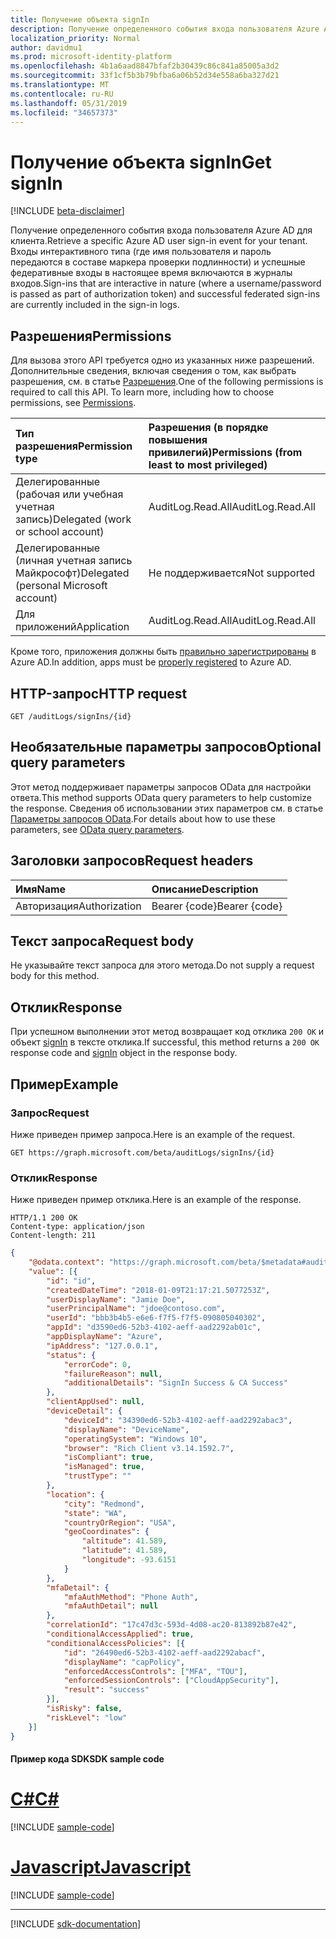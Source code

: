 ```yaml
---
title: Получение объекта signIn
description: Получение определенного события входа пользователя Azure AD для клиента.
localization_priority: Normal
author: davidmu1
ms.prod: microsoft-identity-platform
ms.openlocfilehash: 4b1a6aad8847bfaf2b30439c86c841a85005a3d2
ms.sourcegitcommit: 33f1cf5b3b79bfba6a06b52d34e558a6ba327d21
ms.translationtype: MT
ms.contentlocale: ru-RU
ms.lasthandoff: 05/31/2019
ms.locfileid: "34657373"
---
```

# <a name="get-signin"></a><span data-ttu-id="4e4c8-103">Получение объекта signIn</span><span class="sxs-lookup"><span data-stu-id="4e4c8-103">Get signIn</span></span>

[!INCLUDE [beta-disclaimer](../../includes/beta-disclaimer.md)]

<span data-ttu-id="4e4c8-104">Получение определенного события входа пользователя Azure AD для клиента.</span><span class="sxs-lookup"><span data-stu-id="4e4c8-104">Retrieve a specific Azure AD user sign-in event for your tenant.</span></span> <span data-ttu-id="4e4c8-105">Входы интерактивного типа (где имя пользователя и пароль передаются в составе маркера проверки подлинности) и успешные федеративные входы в настоящее время включаются в журналы входов.</span><span class="sxs-lookup"><span data-stu-id="4e4c8-105">Sign-ins that are interactive in nature (where a username/password is passed as part of authorization token) and successful federated sign-ins are currently included in the sign-in logs.</span></span>


## <a name="permissions"></a><span data-ttu-id="4e4c8-106">Разрешения</span><span class="sxs-lookup"><span data-stu-id="4e4c8-106">Permissions</span></span>

<span data-ttu-id="4e4c8-p102">Для вызова этого API требуется одно из указанных ниже разрешений. Дополнительные сведения, включая сведения о том, как выбрать разрешения, см. в статье [Разрешения](/graph/permissions-reference).</span><span class="sxs-lookup"><span data-stu-id="4e4c8-p102">One of the following permissions is required to call this API. To learn more, including how to choose permissions, see [Permissions](/graph/permissions-reference).</span></span>

|<span data-ttu-id="4e4c8-109">Тип разрешения</span><span class="sxs-lookup"><span data-stu-id="4e4c8-109">Permission type</span></span>      | <span data-ttu-id="4e4c8-110">Разрешения (в порядке повышения привилегий)</span><span class="sxs-lookup"><span data-stu-id="4e4c8-110">Permissions (from least to most privileged)</span></span>              |
|:--------------------|:---------------------------------------------------------|
|<span data-ttu-id="4e4c8-111">Делегированные (рабочая или учебная учетная запись)</span><span class="sxs-lookup"><span data-stu-id="4e4c8-111">Delegated (work or school account)</span></span> | <span data-ttu-id="4e4c8-112">AuditLog.Read.All</span><span class="sxs-lookup"><span data-stu-id="4e4c8-112">AuditLog.Read.All</span></span> |
|<span data-ttu-id="4e4c8-113">Делегированные (личная учетная запись Майкрософт)</span><span class="sxs-lookup"><span data-stu-id="4e4c8-113">Delegated (personal Microsoft account)</span></span> | <span data-ttu-id="4e4c8-114">Не поддерживается</span><span class="sxs-lookup"><span data-stu-id="4e4c8-114">Not supported</span></span>   |
|<span data-ttu-id="4e4c8-115">Для приложений</span><span class="sxs-lookup"><span data-stu-id="4e4c8-115">Application</span></span> | <span data-ttu-id="4e4c8-116">AuditLog.Read.All</span><span class="sxs-lookup"><span data-stu-id="4e4c8-116">AuditLog.Read.All</span></span> | 

<span data-ttu-id="4e4c8-117">Кроме того, приложения должны быть [правильно зарегистрированы](https://docs.microsoft.com/azure/active-directory/active-directory-reporting-api-prerequisites-azure-portal) в Azure AD.</span><span class="sxs-lookup"><span data-stu-id="4e4c8-117">In addition, apps must be [properly registered](https://docs.microsoft.com/azure/active-directory/active-directory-reporting-api-prerequisites-azure-portal) to Azure AD.</span></span>

## <a name="http-request"></a><span data-ttu-id="4e4c8-118">HTTP-запрос</span><span class="sxs-lookup"><span data-stu-id="4e4c8-118">HTTP request</span></span>

<!-- { "blockType": "ignored" } -->
```http
GET /auditLogs/signIns/{id}
```

## <a name="optional-query-parameters"></a><span data-ttu-id="4e4c8-119">Необязательные параметры запросов</span><span class="sxs-lookup"><span data-stu-id="4e4c8-119">Optional query parameters</span></span>

<span data-ttu-id="4e4c8-120">Этот метод поддерживает параметры запросов OData для настройки ответа.</span><span class="sxs-lookup"><span data-stu-id="4e4c8-120">This method supports OData query parameters to help customize the response.</span></span> <span data-ttu-id="4e4c8-121">Сведения об использовании этих параметров см. в статье [Параметры запросов OData](/graph/query_parameters).</span><span class="sxs-lookup"><span data-stu-id="4e4c8-121">For details about how to use these parameters, see [OData query parameters](/graph/query_parameters).</span></span>

## <a name="request-headers"></a><span data-ttu-id="4e4c8-122">Заголовки запросов</span><span class="sxs-lookup"><span data-stu-id="4e4c8-122">Request headers</span></span>

| <span data-ttu-id="4e4c8-123">Имя</span><span class="sxs-lookup"><span data-stu-id="4e4c8-123">Name</span></span>      |<span data-ttu-id="4e4c8-124">Описание</span><span class="sxs-lookup"><span data-stu-id="4e4c8-124">Description</span></span>|
|:----------|:----------|
| <span data-ttu-id="4e4c8-125">Авторизация</span><span class="sxs-lookup"><span data-stu-id="4e4c8-125">Authorization</span></span>  | <span data-ttu-id="4e4c8-126">Bearer {code}</span><span class="sxs-lookup"><span data-stu-id="4e4c8-126">Bearer {code}</span></span>|

## <a name="request-body"></a><span data-ttu-id="4e4c8-127">Текст запроса</span><span class="sxs-lookup"><span data-stu-id="4e4c8-127">Request body</span></span>

<span data-ttu-id="4e4c8-128">Не указывайте текст запроса для этого метода.</span><span class="sxs-lookup"><span data-stu-id="4e4c8-128">Do not supply a request body for this method.</span></span>

## <a name="response"></a><span data-ttu-id="4e4c8-129">Отклик</span><span class="sxs-lookup"><span data-stu-id="4e4c8-129">Response</span></span>

<span data-ttu-id="4e4c8-130">При успешном выполнении этот метод возвращает код отклика `200 OK` и объект [signIn](../resources/signin.md) в тексте отклика.</span><span class="sxs-lookup"><span data-stu-id="4e4c8-130">If successful, this method returns a `200 OK` response code and [signIn](../resources/signin.md) object in the response body.</span></span>

## <a name="example"></a><span data-ttu-id="4e4c8-131">Пример</span><span class="sxs-lookup"><span data-stu-id="4e4c8-131">Example</span></span>

### <a name="request"></a><span data-ttu-id="4e4c8-132">Запрос</span><span class="sxs-lookup"><span data-stu-id="4e4c8-132">Request</span></span>

<span data-ttu-id="4e4c8-133">Ниже приведен пример запроса.</span><span class="sxs-lookup"><span data-stu-id="4e4c8-133">Here is an example of the request.</span></span>

<!-- {
  "blockType": "request",
  "name": "get_signin"
}-->
```http
GET https://graph.microsoft.com/beta/auditLogs/signIns/{id}
```

### <a name="response"></a><span data-ttu-id="4e4c8-134">Отклик</span><span class="sxs-lookup"><span data-stu-id="4e4c8-134">Response</span></span>

<span data-ttu-id="4e4c8-135">Ниже приведен пример отклика.</span><span class="sxs-lookup"><span data-stu-id="4e4c8-135">Here is an example of the response.</span></span> 

<!-- {
  "blockType": "response",
  "truncated": true,
  "@odata.type": "microsoft.graph.signIn"
} -->
```http
HTTP/1.1 200 OK
Content-type: application/json
Content-length: 211
```

```json
{
    "@odata.context": "https://graph.microsoft.com/beta/$metadata#auditLogs/signIns",
    "value": [{
        "id": "id",
        "createdDateTime": "2018-01-09T21:17:21.5077253Z",
        "userDisplayName": "Jamie Doe",
        "userPrincipalName": "jdoe@contoso.com",
        "userId": "bbb3b4b5-e6e6-f7f5-f7f5-090805040302",
        "appId": "d3590ed6-52b3-4102-aeff-aad2292ab01c",
        "appDisplayName": "Azure",
        "ipAddress": "127.0.0.1",
        "status": {
            "errorCode": 0,
            "failureReason": null,
            "additionalDetails": "SignIn Success & CA Success"
        },
        "clientAppUsed": null,
        "deviceDetail": {
            "deviceId": "34390ed6-52b3-4102-aeff-aad2292abac3",
            "displayName": "DeviceName",
            "operatingSystem": "Windows 10",
            "browser": "Rich Client v3.14.1592.7",
            "isCompliant": true,
            "isManaged": true,
            "trustType": ""
        },
        "location": {
            "city": "Redmond",
            "state": "WA",
            "countryOrRegion": "USA",
            "geoCoordinates": {
                "altitude": 41.589,
                "latitude": 41.589,
                "longitude": -93.6151
            }
        },
        "mfaDetail": {
            "mfaAuthMethod": "Phone Auth",
            "mfaAuthDetail": null
        },
        "correlationId": "17c47d3c-593d-4d08-ac20-813892b87e42",
        "conditionalAccessApplied": true,
        "conditionalAccessPolicies": [{
            "id": "26490ed6-52b3-4102-aeff-aad2292abacf",
            "displayName": "capPolicy",
            "enforcedAccessControls": ["MFA", "TOU"],
            "enforcedSessionControls": ["CloudAppSecurity"],
            "result": "success"
        }],
        "isRisky": false,
        "riskLevel": "low"
    }]
}

```
#### <a name="sdk-sample-code"></a><span data-ttu-id="4e4c8-136">Пример кода SDK</span><span class="sxs-lookup"><span data-stu-id="4e4c8-136">SDK sample code</span></span>
# <a name="ctabcs"></a>[<span data-ttu-id="4e4c8-137">C#</span><span class="sxs-lookup"><span data-stu-id="4e4c8-137">C#</span></span>](#tab/cs)
[!INCLUDE [sample-code](../includes/get_signin-Cs-snippets.md)]

# <a name="javascripttabjavascript"></a>[<span data-ttu-id="4e4c8-138">Javascript</span><span class="sxs-lookup"><span data-stu-id="4e4c8-138">Javascript</span></span>](#tab/javascript)
[!INCLUDE [sample-code](../includes/get_signin-Javascript-snippets.md)]

---

[!INCLUDE [sdk-documentation](../includes/snippets_sdk_documentation_link.md)]

<!-- uuid: 8fcb5dbc-d5aa-4681-8e31-b001d5168d79
2015-10-25 14:57:30 UTC -->
<!-- {
  "type": "#page.annotation",
  "description": "Get signIn",
  "keywords": "",
  "section": "documentation",
  "tocPath": "",
  "suppressions": [
    "Error: /api-reference/beta/api/signin-get.md:\r\n      BookmarkMissing: '[#tab/cs](C#)'. Did you mean: #c (score: 5)",
    "Error: /api-reference/beta/api/signin-get.md:\r\n      BookmarkMissing: '[#tab/javascript](Javascript)'. Did you mean: #javascript (score: 4)"
  ]
}-->
